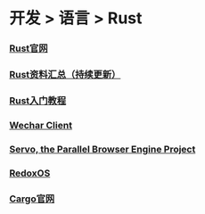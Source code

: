 # 开发 > 语言 > Rust

### [Rust官网](http://www.rust-lang.org/)

### [Rust资料汇总（持续更新）](http://geek.csdn.net/news/detail/35572)

### [Rust入门教程](https://github.com/rustcc/rust-zh/blob/master/docs/Rust%E5%85%A5%E9%97%A8%E6%95%99%E7%A8%8B.md#%E5%AE%89%E8%A3%85-rust)

### [Wechar Client](https://client00.chat.mibbit.com/?server=irc.mozilla.org&channel=%23rust)

### [Servo, the Parallel Browser Engine Project](https://servo.org/)

### [RedoxOS](http://www.redox-os.org/)

### [Cargo官网](https://crates.io/)